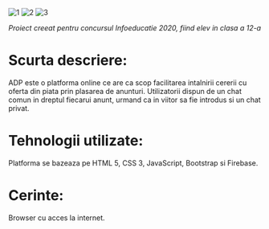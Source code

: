 ![1](https://user-images.githubusercontent.com/49078219/164267009-eca69a30-1285-40f5-9110-d7a7f7b6e02e.png)
![2](https://user-images.githubusercontent.com/49078219/164267039-218baa26-6cbc-4411-b2bf-23d982be1349.png)
![3](https://user-images.githubusercontent.com/49078219/164267047-572fafdf-d356-4dbd-9095-35d8bd6ed89d.png)

*Proiect creeat pentru concursul Infoeducatie 2020, fiind elev in clasa a 12-a*

# Scurta descriere:
ADP este o platforma online ce are ca scop facilitarea intalnirii cererii cu oferta din piata prin plasarea de anunturi. Utilizatorii dispun de un chat comun in dreptul fiecarui anunt, urmand ca in viitor sa fie introdus si un chat privat.

# Tehnologii utilizate: 
Platforma se bazeaza pe HTML 5, CSS 3, JavaScript, Bootstrap si Firebase.

# Cerinte:
Browser cu acces la internet.
